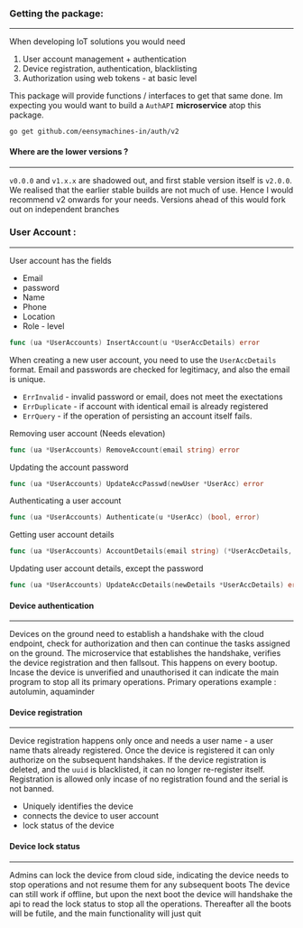 ### Getting the package:
-----------

When developing IoT solutions you would need 
1. User account management + authentication 
2. Device registration, authentication, blacklisting 
3. Authorization using web tokens - at basic level

This package will provide functions / interfaces to get that same done. Im expecting you would want to build a `AuthAPI` __microservice__ atop this package.

```
go get github.com/eensymachines-in/auth/v2

```
#### Where are the lower versions ?
--------

`v0.0.0` and `v1.x.x` are shadowed out, and first stable version itself is `v2.0.0`. We realised that the earlier stable builds are not much of use.
Hence I would recommend v2 onwards for your needs. Versions ahead of this would fork out on independent branches 

### User Account :
----------

User account has the fields 
- Email 
- password 
- Name
- Phone 
- Location
- Role - level

```go
func (ua *UserAccounts) InsertAccount(u *UserAccDetails) error 

```
When creating a new user account, you need to use the `UserAccDetails` format. Email and passwords are checked for legitimacy, and also the email is unique. 

- `ErrInvalid` - invalid password or email, does not meet the exectations
- `ErrDuplicate` - if account with identical email is already registered
- `ErrQuery` - if the operation of persisting an account itself fails.

Removing user account (Needs elevation)

```go
func (ua *UserAccounts) RemoveAccount(email string) error 
```
Updating the account password 

```go
func (ua *UserAccounts) UpdateAccPasswd(newUser *UserAcc) error 
```
Authenticating a user account 

```go
func (ua *UserAccounts) Authenticate(u *UserAcc) (bool, error) 
```

Getting user account details 

```go
func (ua *UserAccounts) AccountDetails(email string) (*UserAccDetails, error)
```

Updating user account details, except the password 

```go
func (ua *UserAccounts) UpdateAccDetails(newDetails *UserAccDetails) error
```

#### Device authentication
-----------

Devices on the ground need to establish a handshake with the cloud endpoint, check for authorization and then can continue the tasks assigned on the ground.
The microservice that establishes the handshake, verifies the device registration and then fallsout. This happens on every bootup. Incase the device is unverified and unauthorised it can indicate the main program to stop all its primary operations. Primary operations example : autolumin, aquaminder


#### Device registration
-----------

Device registration happens only once and needs a user name - a user name thats already registered. Once the device is registered it can only authorize on the subsequent handshakes.
If the device registration is deleted, and the `uuid` is blacklisted, it can no longer re-register itself. Registration is allowed only incase of no registration found and the serial is not banned. 

- Uniquely identifies the device 
- connects the device to user account 
- lock status of the device 

#### Device lock status
-----------

Admins can lock the device from cloud side, indicating the device needs to stop operations and not resume them for any subsequent boots The device can still work if offline, but upon the next boot the device will handshake the api to read the lock status to stop all the operations. Thereafter all the boots will be futile, and the main functionality will just quit